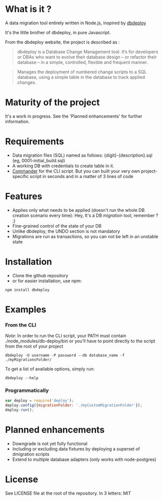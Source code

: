 # What is it ?

A data migration tool entirely written in Node.js, inspired by [dbdeploy](http://dbdeploy.com)

It's the little brother of dbdeploy, in pure Javascript.

From the dbdeploy website, the project is described as :

> dbdeploy is a Database Change Management tool. It’s for developers or
> DBAs who want to evolve their database design – or refactor their
> database – in a simple, controlled, flexible and frequent manner.

> Manages the deployment of numbered change scripts to a SQL database, using a simple table in the database to track applied changes.

# Maturity of the project

It's a work in progress. See the 'Planned enhancements' for further information.

# Requirements

* Data migration files (SQL) named as follows: {digit}-{description}.sql (eg, 0001-initial_build.sql)
* A working DB with credentials to create table in it.
* [Commander](https://github.com/visionmedia/commander) for the CLI script. But you can built your very own project-specific script in seconds and in a matter of 3 lines of code

# Features

* Applies only what needs to be applied (doesn't run the whole DB creation scenario every time): Hey, It's a DB _migration_ tool, remember ? ;)
* Fine-grained control of the state of your DB
* Unlike dbdeploy, the UNDO section is not mandatory
* Migrations are run as transactions, so you can not be left in an unstable state

# Installation

* Clone the github repository
* or for easier installation, use npm:

```
npm install dbdeploy
```

# Examples

### From the CLI

_Note_: In order to run the CLI script, your PATH must contain ./node_modules/db-deploy/bin or you'll have to point directly to the script from the root of your project

```
dbdeploy -U username -P password --db database_name -f ./myMigrationsFolder/
```

To get a list of available options, simply run:

```
dbdeploy --help
```


### Programmatically

```javascript
var deploy = require('deploy');
deploy.config({migrationFolder: './myCustomMigrationFolder'});
deploy.run();
```

# Planned enhancements

* Downgrade is not yet fully functional
* Including or excluding data fixtures by deploying a superset of dmigration scripts
* Extend to multiple database adapters (only works with node-postgres)

# License

See LICENSE file at the root of the repository. In 3 letters: MIT
